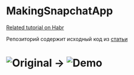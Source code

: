 # MakingSnapchatApp

[Related tutorial on Habr](https://habr.com/post/415795/)

Репозиторий содержит исходный код из [статьи](https://habr.com/post/415795/)

# ![Original](https://hsto.org/webt/es/cx/sd/escxsdlqbwqu7rfh9l9lcjjcl0a.gif) → ![Demo](https://hsto.org/webt/vg/xf/8v/vgxf8vdl1gwnu0vplvu9gikqaho.gif)
